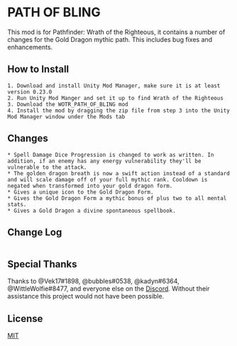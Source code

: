 # PATH OF BLING

This mod is for Pathfinder: Wrath of the Righteous, it contains a number of changes for the Gold Dragon mythic path. This includes bug fixes and enhancements.

## How to Install

```
1. Download and install Unity Mod Manager, make sure it is at least version 0.23.0
2. Run Unity Mod Manger and set it up to find Wrath of the Righteous
3. Download the WOTR_PATH_OF_BLING mod
4. Install the mod by dragging the zip file from step 3 into the Unity Mod Manager window under the Mods tab
```
## Changes
```
* Spell Damage Dice Progression is changed to work as written. In addition, if an enemy has any energy vulnerability they'll be vulnerable to the attack.
* The golden dragon breath is now a swift action instead of a standard and will scale damage off of your full mythic rank. Cooldown is negated when transformed into your gold dragon form.
* Gives a unique icon to the Gold Dragon Form.
* Gives the Gold Dragon Form a mythic bonus of plus two to all mental stats.
* Gives a Gold Dragon a divine spontaneous spellbook.
```
## Change Log
```
```

## Special Thanks
Thanks to @Vek17#1898, @bubbles#0538, @kadyn#6364, @WittleWolfie#8477, and everyone else on the [Discord](https://discord.com/invite/wotr). Without their assistance this project would not have been possible.


## License
[MIT](https://choosealicense.com/licenses/mit/)
